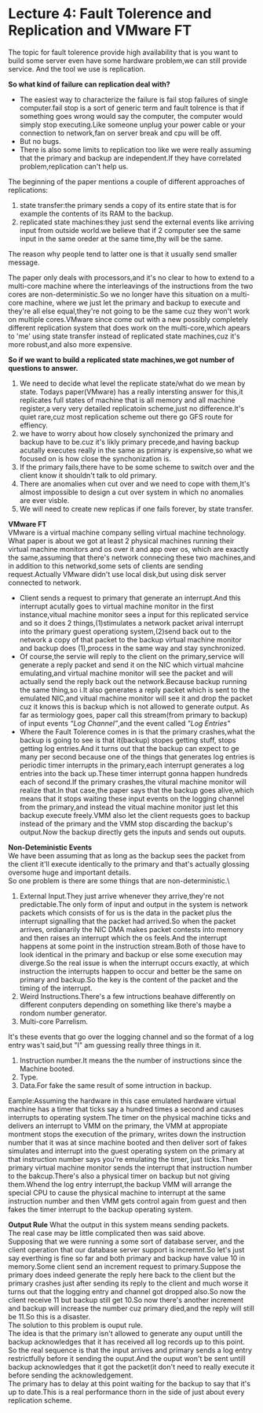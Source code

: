 # Lecture 4: Fault Tolerence and Replication and VMware FT
The topic for fault tolerence provide high availability that is you want to build some server even have some hardware problem,we can still provide service.
And the tool we use is replication.

**So what kind of failure can replication deal with?**
* The easiest way to characterize the failure is fail stop failures of single computer.fail stop is a sort of generic term and fault tolrence is that if something goes wrong would say the computer,
the computer would simply stop executing.Like someone unplug your power cable or your connection to network,fan on server break and cpu will be off.
* But no bugs.
* There is also some limits to replication too like we were really assuming that the primary and backup are independent.If they have correlated problem,replication can't help us.


The beginning of the paper mentions a couple of different approaches of replications:
1. state transfer:the primary sends a copy of its entire state that is for example the contents of its RAM to the backup.
2. replicated state machines:they just send the external events like arriving input from outside world.we believe that if 2 computer see the same input in the same oreder at the same time,thy will be the same.

The reason why people tend to latter one is that it usually send smaller message.

The paper only deals with processors,and it's no clear to how to extend to a multi-core machine where the interleavings of the instructions from the two cores are non-deterministic.So we no longer have this situation on a multi-core machine, where we just let the primary and backup to execute and they're all else equal,they're not going to be the same cuz they won't work on multiple cores.VMware since come out with a new possibly completely different replication system that does work on the multi-core,which apears to 'me' using state transfer instead of replicated state machines,cuz it's more robust,and also more expensive.

**So if we want to build a replicated state machines,we got number of questions to answer.**
1. We need to decide what level the replicate state/what do we mean by state. Todays paper(VMware) has a really intersting answer for this,it replicates full states of machine that is all memory and all machine register,a very very detailed replicatoin scheme,just no difference.It's quiet rare,cuz most replication scheme out there go GFS route for effiency.
2. we have to worry about how closely synchonized the primary and backup have to be.cuz it's likly primary precede,and having backup acutally executes really in the same as primary is expensive,so what we focused on is how close the synchonization is.
3. If the primary fails,there have to be some scheme to switch over and the client know it shouldn't talk to old primary.
4. There are anomalies when cut over and we need to cope with them,It's almost impossible to design a cut over system in which no anomalies are ever visble.
5. We will need to create new replicas if one fails forever, by state transfer.

**VMware FT**\
VMware is a virtual machine company selling virtual machine technology.
What paper is about we got at least 2 physical machines running their virtual machine monitors and os over it and app over os, which are exactly the same,assuming that there's network connecing these two machines,and in addition to this networkd,some sets of clients are sending request.Actually VMware didn't use local disk,but using disk server connected to network.

* Client sends a request to primary that generate an interrupt.And this interrupt acutally goes to virtual machine monitor in the first instance,vitual machine monitor sees a input for this replicated service and so it does 2 things,(1)stimulates a network packet arival interrupt into the primary guest operationg system,(2)send back out to the network a copy of that packet to the backup virtual machine monitor and backup does (1),process in the same way and stay synchronized.
* Of course,the servie will reply to the client on the primary,service will generate a reply packet and send it on the NIC which virtual mahcine emulating,and virtual machine monitor will see the packet and will actually send the reply back out the network.Because backup running the same thing,so i.It also generates a reply packet which is sent to the emulated NIC,and vitual machine monitor will see it and drop the packet cuz it knows this is backup which is not allowed to generate output.
As far as termiology goes, paper call this stream(from primary to backup) of input events *“Log Channel”*,and the event called *"Log Entries"*
* Where the Fault Tolerence comes in is that the primary crashes,what the backup is going to see is that it(backup) stopes getting stuff, stops getting log entries.And it turns out that the backup can expect to ge many per second because one of the things that generates log entries is periodic timer interrupts in the primary,each interrupt generates a log entries into the back up.These timer interrupt gonna happen hundreds each of second.If the primary crashes,the vitural machine monitor will realize that.In that case,the paper says that the backup goes alive,which means that it stops waiting these input events on the logging channel from the primary,and instead the vitual machine monitor just let this backup execute freely.VMM also let the client requests goes to backup instead of the primary and the VMM stop discarding the backup's output.Now the backup directly gets the inputs and sends out ouputs.

**Non-Deteministic Events**\
We have been assuming that as long as the backup sees the packet from the client it'll execute identically to the primary and that's actually glossing oversome huge and important details.\
So one problem is there are some things that are non-deterministic.\
1. External Input.They just arrive whenever they arrive,they're not predictable.The only form of input and output in the system is network packets which consists of for us is the data in the packet plus the interrupt signalling that the packet had arrived.So when the packet arrives, ordianarily the NIC DMA makes packet contests into memory and then raises an interrupt which the os feels.And the interrupt happens at some point in the instruction stream.Both of those have to look identical in the primary and backup or else some execution may diverge.So the real issue is when the interrupt occurs exactly, at which instruction the interrupts happen to occur and better be the same on primary and backup.So the key is the content of the packet and the timing of the interrupt.
2. Weird Instructions.There's a few intructions beahave differently on different conputers depending on something like there's maybe a rondom number generator.
3. Multi-core Parrelism.

It's these events that go over the logging channel and so the format of a log entry was't said,but "I" am guessing really three things in it.
1. Instruction number.It means the the number of instructions since the Machine booted.
2. Type.
3. Data.For fake the same result of some intruction in backup.

Eample:Assuming the hardware in this case emulated hardware virtual machine has a timer that ticks say a hundred times a second and causes interrupts to operating system.The timer on the physical machine ticks and delivers an interrupt to VMM on the primary, the VMM at appropiate montment stops the execution of the primary, writes down the instruction number that it was at since machine booted and then deliver sort of fakes simulates and interrupt into the guest operating system on the primary at that instruction number says you're emulating the timer, just ticks.Then primary virtual machine monitor sends the interrupt that instruction number to the bakcup.There's also a physical timer on backup but not giving them.Whend the log entry interrupt,the backup VMM will arrange the special CPU to cause the physical machine to interrupt at the same instruction number and then VMM gets control again from guest and then fakes the timer interrupt to the backup operating system.

**Output Rule**
What the output in this system means sending packets.\
The real case may be little complicated then was said above.\
Supposing that we were running a some sort of database server, and the client operation that our database server support is incremnt.So let's just say everthing is fine so far and both primary and backup have value 10 in memory.Some client send an increment request to primary.Suppose the primary does indeed generate the reply here back to the client but the primary crashes just after sending its reply to the client and much worse it turns out that the logging entry and channel got dropped also.So now the client receive 11 but backup still get 10.So now there's another increment and backup will increase the number cuz primary died,and the reply will still be 11.So this is a disaster.\
The solution to this problem is ouput rule.\
The idea is that the primary isn't allowed to generate any ouput untill the backup acknowledges that it has received all log records up to this point.\
So the real sequence is that the input arrives and primary sends a log entry restrictfully before it sending the ouput.And the ouput won't be sent untill backup acknowledges that it got the packet(it don't need to really execute it before sending the acknowledgement.\
The primary has to delay at this point waiting for the backup to say that it's up to date.This is a real performance thorn in the side of just about every replication scheme.












